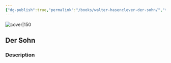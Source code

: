 ```yaml
---
{"dg-publish":true,"permalink":"/books/walter-hasenclever-der-sohn/","title":"\"Der Sohn\"","tags":["play","classic"]}
---
```




![cover|150](http://books.google.com/books/content?id=ol4dAAAAMAAJ&printsec=frontcover&img=1&zoom=1&edge=curl&source=gbs_api)

## Der Sohn

### Description


```